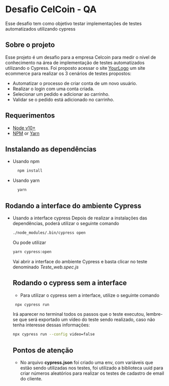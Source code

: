 <h1 aling="center">Desafio CelCoin - QA</h1>

<p>Esse desafio tem como objetivo testar implementações de testes automatizados utilizando cypress</p>

## Sobre o projeto
Esse projeto é um desafio para a empresa Celcoin para medir o nível de conhecimento na área de implementação de testes automatizados utilizando o Cypress.
Foi proposto acessar o site [YourLogo](http://automationpractice.com/index.php) um site ecommerce para realizar os 3 cenários de testes propostos:
- Automatizar o processo de criar conta de um novo usuário.
- Realizar o login com uma conta criada.
- Selecionar um pedido e adicionar ao carrinho.
- Validar se o pedido está adicionado no carrinho.

## Requerimentos
- [Node v10+](https://nodejs.org/en/docs/)
- [NPM](https://www.npmjs.com/) or [Yarn](https://classic.yarnpkg.com/en/docs/)


## Instalando as dependências
- Usando npm
  ```bash
    npm install
  ```
- Usando yarn
  ```bash
    yarn
  ```

## Rodando a interface do ambiente Cypress
- Usando a interface cypress
  Depois de realizar a instalações das dependências, poderá utilizar o seguinte comando
  ```bash
  ./node_modules/.bin/cypress open
  ``` 
  Ou pode utilizar
  ```bash
  yarn cypress:open
  ```
  Vai abrir a interface do ambiente Cypress e basta clicar no teste denominado <i>Teste_web.spec.js</i>

  ## Rodando o cypress sem a interface
  - Para utilizar o cypress sem a interface, utilize o seguinte comando
  ```bash
   npx cypress run
   ```
   Irá aparecer no terminal todos os passos que o teste executou, lembre-se que será exportado um vídeo do teste sendo realizado, caso não tenha interesse dessas informações:
   ```bash
   npx cypress run --config video=false
   ```

  ## Pontos de atenção
  - No arquivo <b>cypress.json</b> foi criado uma env, com variáveis que estão sendo utilizadas nos testes, foi utilizado a biblioteca uuid para criar números aleatórios para realizar os testes de cadastro de email do cliente.
  